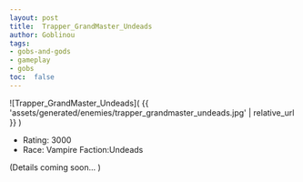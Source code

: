 ```yaml
---
layout: post
title:  Trapper_GrandMaster_Undeads
author: Goblinou
tags:
- gobs-and-gods
- gameplay
- gobs
toc:  false
---
```


![Trapper_GrandMaster_Undeads]( {{ 'assets/generated/enemies/trapper_grandmaster_undeads.jpg' | relative_url }} )
- Rating: 3000
- Race: Vampire  Faction:Undeads

(Details coming soon... )